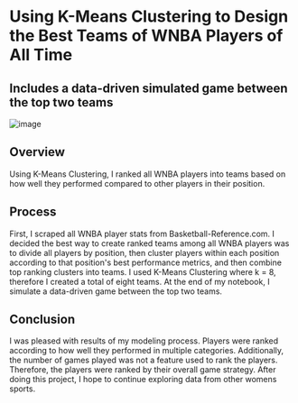 # Using K-Means Clustering to Design the Best Teams of WNBA Players of All Time
## Includes a data-driven simulated game between the top two teams

![image](https://cdn-images-1.medium.com/max/2400/1*aXggnBMsODmD-lheAuNT4w.png)

## Overview
Using K-Means Clustering, I ranked all WNBA players into teams based on how well they performed compared to other players in their position. 

## Process
First, I scraped all WNBA player stats from Basketball-Reference.com. I decided the best way to create ranked teams among all WNBA players was to divide all players by position, then cluster players within each position according to that position's best performance metrics, and then combine top ranking clusters into teams. I used K-Means Clustering where k = 8, therefore I created a total of eight teams. At the end of my notebook, I simulate a data-driven game between the top two teams. 

## Conclusion
I was pleased with results of my modeling process. Players were ranked according to how well they performed in multiple categories. Additionally, the number of games played was not a feature used to rank the players. Therefore, the players were ranked by their overall game strategy. After doing this project, I hope to continue exploring data from other womens sports.  
